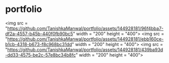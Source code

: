 # portfolio
<img src =  "https://github.com/TanishkaManwal/portfolio/assets/144928181/96f4bba7-df2a-4557-b45b-440f0fb90bc5" width = "200" height = "400">
<img src =  "https://github.com/TanishkaManwal/portfolio/assets/144928181/ebb160ce-b1cb-4318-b673-f8c968bc31dd" width = "200" height = "400">
<img src =  "https://github.com/TanishkaManwal/portfolio/assets/144928181/439ba93d-dd33-4575-be2c-57e8bc34b8fc" width = "200" height = "400">
